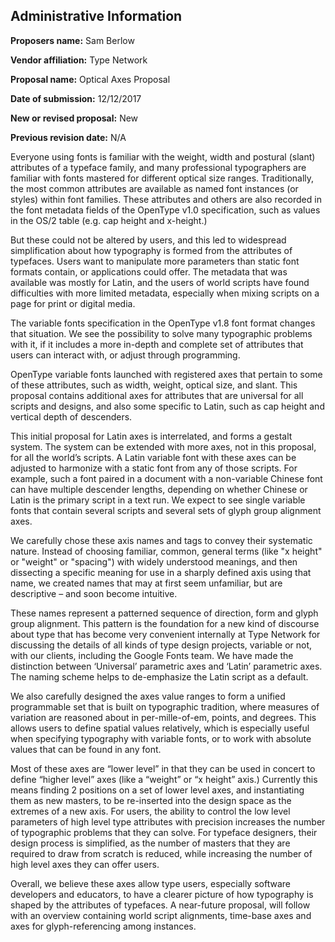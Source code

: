 ## Administrative Information
**Proposers name:** Sam Berlow

**Vendor affiliation:** Type Network

**Proposal name:** Optical Axes Proposal

**Date of submission:** 12/12/2017

**New or revised proposal:** New

**Previous revision date:** N/A

Everyone using fonts is familiar with the weight, width and postural (slant) attributes of a typeface family, and many professional typographers are familiar with fonts mastered for different optical size ranges. Traditionally, the most common attributes are available as named font instances (or styles) within font families. These attributes and others are also recorded in the font metadata fields of the OpenType v1.0 specification, such as values in the OS/2 table (e.g. cap height and x-height.)

But these could not be altered by users, and this led to widespread simplification about how typography is formed from the attributes of typefaces. Users want to manipulate more parameters than static font formats contain, or applications could offer. The metadata that was available was mostly for Latin, and the users of world scripts have found difficulties with more limited metadata, especially when mixing scripts on a page for print or digital media.

The variable fonts specification in the OpenType v1.8 font format changes that situation. We see the possibility to solve many typographic problems with it, if it includes a more in-depth and complete set of attributes that users can interact with, or adjust through programming.

OpenType variable fonts launched with registered axes that pertain to some of these attributes, such as width, weight, optical size, and slant. This proposal contains additional axes for attributes that are universal for all scripts and designs, and also some specific to Latin, such as cap height and vertical depth of descenders.

This initial proposal for Latin axes  is interrelated, and forms a gestalt system. The system can be extended with more axes, not in this proposal, for all the world’s scripts. A Latin variable font with these axes can be adjusted to harmonize with a static font from any of those scripts. For example, such a font paired in a document with a non-variable Chinese font can have multiple descender lengths, depending on whether Chinese or Latin is the primary script in a text run. We expect to see single variable fonts that contain several scripts and several sets of glyph group alignment axes.

We carefully chose these axis names and tags to convey their systematic nature. Instead of choosing familiar, common, general terms (like "x height" or "weight" or "spacing") with widely understood meanings, and then dissecting a specific meaning for use in a sharply defined axis using that name, we created names that may at first seem unfamiliar, but are descriptive – and soon become intuitive. 

These names represent a patterned sequence of direction, form and glyph group alignment. This pattern is the foundation for a new kind of discourse about type that has become very convenient internally at Type Network for discussing the details of all kinds of type design projects, variable or not, with our clients, including the Google Fonts team. We have made the distinction between ‘Universal’ parametric axes and ‘Latin’ parametric axes. The naming scheme helps to de-emphasize the Latin script as a default.

We also carefully designed the axes value ranges to form a unified programmable set that is built on typographic tradition, where measures of variation are reasoned about in per-mille-of-em, points, and degrees. This allows users to define spatial values relatively, which is especially useful when specifying typography with variable fonts, or to work with absolute values that can be found in any font.

Most of these axes are “lower level” in that they can be used in concert to define “higher level” axes (like a “weight” or “x height” axis.) Currently this means finding 2 positions on a set of lower level axes, and instantiating them as new masters, to be re-inserted into the design space as the extremes of a new axis. For users, the ability to control the low level parameters of high level type attributes with precision increases the number of typographic problems that they can solve. For typeface designers, their design process is simplified, as the number of masters that they are required to draw from scratch is reduced, while increasing the number of high level axes they can offer users.

Overall, we believe these axes allow type users, especially software developers and educators, to have a clearer picture of how typography is shaped by the attributes of typefaces. A near-future proposal, will follow with an overview containing world script alignments, time-base axes and axes for glyph-referencing among instances.


